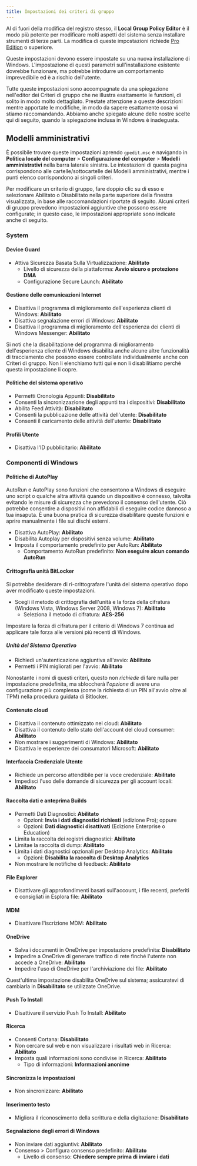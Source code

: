 ```yaml
---
title: Impostazioni dei criteri di gruppo
---
```


Al di fuori della modifica del registro stesso, il **Local Group Policy Editor** è il modo più potente per modificare molti aspetti del sistema senza installare strumenti di terze parti. La modifica di queste impostazioni richiede [Pro Edition](index.md#windows-editions) o superiore.

Queste impostazioni devono essere impostate su una nuova installazione di Windows. L'impostazione di questi parametri sull'installazione esistente dovrebbe funzionare, ma potrebbe introdurre un comportamento imprevedibile ed è a rischio dell'utente.

Tutte queste impostazioni sono accompagnate da una spiegazione nell'editor dei Criteri di gruppo che ne illustra esattamente le funzioni, di solito in modo molto dettagliato. Prestate attenzione a queste descrizioni mentre apportate le modifiche, in modo da sapere esattamente cosa vi stiamo raccomandando. Abbiamo anche spiegato alcune delle nostre scelte qui di seguito, quando la spiegazione inclusa in Windows è inadeguata.

## Modelli amministrativi

È possibile trovare queste impostazioni aprendo `gpedit.msc` e navigando in **Politica locale del computer** > **Configurazione del computer** > **Modelli amministrativi** nella barra laterale sinistra. Le intestazioni di questa pagina corrispondono alle cartelle/sottocartelle dei Modelli amministrativi, mentre i punti elenco corrispondono ai singoli criteri.

Per modificare un criterio di gruppo, fare doppio clic su di esso e selezionare Abilitato o Disabilitato nella parte superiore della finestra visualizzata, in base alle raccomandazioni riportate di seguito. Alcuni criteri di gruppo prevedono impostazioni aggiuntive che possono essere configurate; in questo caso, le impostazioni appropriate sono indicate anche di seguito.

### System

#### Device Guard

- Attiva Sicurezza Basata Sulla Virtualizzazione: **Abilitato**
  - Livello di sicurezza della piattaforma: **Avvio sicuro e protezione DMA**
  - Configurazione Secure Launch: **Abilitato**

#### Gestione delle comunicazioni Internet

- Disattiva il programma di miglioramento dell'esperienza clienti di Windows: **Abilitato**
- Disattiva segnalazione errori di Windows: **Abilitato**
- Disattiva il programma di miglioramento dell'esperienza dei clienti di Windows Messenger: **Abilitato**

Si noti che la disabilitazione del programma di miglioramento dell'esperienza cliente di Windows disabilita anche alcune altre funzionalità di tracciamento che possono essere controllate individualmente anche con Criteri di gruppo. Non li elenchiamo tutti qui e non li disabilitiamo perché questa impostazione li copre.

#### Politiche del sistema operativo

- Permetti Cronologia Appunti: **Disabilitato**
- Consenti la sincronizzazione degli appunti tra i dispositivi: **Disabilitato**
- Abilita Feed Attività: **Disabilitato**
- Consenti la pubblicazione delle attività dell'utente: **Disabilitato**
- Consenti il caricamento delle attività dell'utente: **Disabilitato**

#### Profili Utente

- Disattiva l'ID pubblicitario: **Abilitato**

### Componenti di Windows

#### Politiche di AutoPlay

AutoRun e AutoPlay sono funzioni che consentono a Windows di eseguire uno script o qualche altra attività quando un dispositivo è connesso, talvolta evitando le misure di sicurezza che prevedono il consenso dell'utente. Ciò potrebbe consentire a dispositivi non affidabili di eseguire codice dannoso a tua insaputa. È una buona pratica di sicurezza disabilitare queste funzioni e aprire manualmente i file sui dischi esterni.

- Disattiva AutoPlay: **Abilitato**
- Disabilita Autoplay per dispositivi senza volume: **Abilitato**
- Imposta il comportamento predefinito per AutoRun: **Abilitato**
  - Comportamento AutoRun predefinito: **Non eseguire alcun comando AutoRun**

#### Crittografia unità BitLocker

Si potrebbe desiderare di ri-crittografare l'unità del sistema operativo dopo aver modificato queste impostazioni.

- Scegli il metodo di crittografia dell'unità e la forza della cifratura (Windows Vista, Windows Server 2008, Windows 7): **Abilitato**
  - Seleziona il metodo di cifratura: **AES-256**

Impostare la forza di cifratura per il criterio di Windows 7 continua ad applicare tale forza alle versioni più recenti di Windows.

##### Unità del Sistema Operativo

- Richiedi un'autenticazione aggiuntiva all'avvio: **Abilitato**
- Permetti i PIN migliorati per l'avvio: **Abilitato**

Nonostante i nomi di questi criteri, questo non _richiede_ di fare nulla per impostazione predefinita, ma sbloccherà l'_opzione_ di avere una configurazione più complessa (come la richiesta di un PIN all'avvio oltre al TPM) nella procedura guidata di Bitlocker.

#### Contenuto cloud

- Disattiva il contenuto ottimizzato nel cloud: **Abilitato**
- Disattiva il contenuto dello stato dell'account del cloud consumer: **Abilitato**
- Non mostrare i suggerimenti di Windows: **Abilitato**
- Disattiva le esperienze dei consumatori Microsoft: **Abilitato**

#### Interfaccia Credenziale Utente

- Richiede un percorso attendibile per la voce credenziale: **Abilitato**
- Impedisci l'uso delle domande di sicurezza per gli account locali: **Abilitato**

#### Raccolta dati e anteprima Builds

- Permetti Dati Diagnostici: **Abilitato**
  - Opzioni: **Invia i dati diagnostici richiesti** (edizione Pro); oppure
  - Opzioni: **Dati diagnostici disattivati** (Edizione Enterprise o Education)
- Limita la raccolta dei registri diagnostici: **Abilitato**
- Limitae la raccolta di dump: **Abilitato**
- Limita i dati diagnostici opzionali per Desktop Analytics: **Abilitato**
  - Opzioni: **Disabilita la raccolta di Desktop Analytics**
- Non mostrare le notifiche di feedback: **Abilitato**

#### File Explorer

- Disattivare gli approfondimenti basati sull'account, i file recenti, preferiti e consigliati in Esplora file: **Abilitato**

#### MDM

- Disattivare l'iscrizione MDM: **Abilitato**

#### OneDrive

- Salva i documenti in OneDrive per impostazione predefinita: **Disabilitato**
- Impedire a OneDrive di generare traffico di rete finché l'utente non accede a OneDrive: **Abilitato**
- Impedire l'uso di OneDrive per l'archiviazione dei file: **Abilitato**

Quest'ultima impostazione disabilita OneDrive sul sistema; assicuratevi di cambiarla in **Disabilitato** se utilizzate OneDrive.

#### Push To Install

- Disattivare il servizio Push To Install: **Abilitato**

#### Ricerca

- Consenti Cortana: **Disabilitato**
- Non cercare sul web e non visualizzare i risultati web in Ricerca: **Abilitato**
- Imposta quali informazioni sono condivise in Ricerca: **Abilitato**
  - Tipo di informazioni: **Informazioni anonime**

#### Sincronizza le impostazioni

- Non sincronizzare: **Abilitato**

#### Inserimento testo

- Migliora il riconoscimento della scrittura e della digitazione: **Disabilitato**

#### Segnalazione degli errori di Windows

- Non inviare dati aggiuntivi: **Abilitato**
- Consenso > Configura consenso predefinito: **Abilitato**
  - Livello di consenso: **Chiedere sempre prima di inviare i dati**
